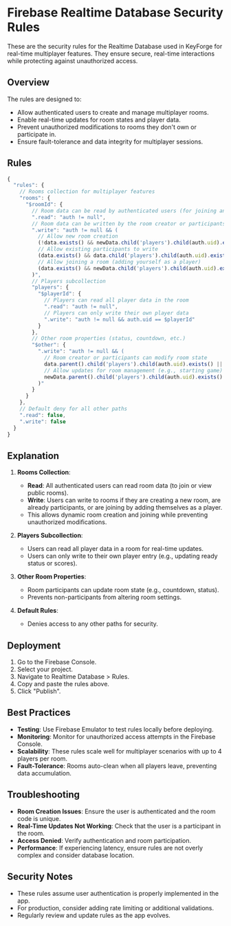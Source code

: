 # Firebase Realtime Database Security Rules

These are the security rules for the Realtime Database used in KeyForge for real-time multiplayer features. They ensure secure, real-time interactions while protecting against unauthorized access.

## Overview

The rules are designed to:
- Allow authenticated users to create and manage multiplayer rooms.
- Enable real-time updates for room states and player data.
- Prevent unauthorized modifications to rooms they don't own or participate in.
- Ensure fault-tolerance and data integrity for multiplayer sessions.

## Rules

```javascript
{
  "rules": {
    // Rooms collection for multiplayer features
    "rooms": {
      "$roomId": {
        // Room data can be read by authenticated users (for joining and viewing)
        ".read": "auth != null",
        // Room data can be written by the room creator or participants
        ".write": "auth != null && (
          // Allow new room creation
          (!data.exists() && newData.child('players').child(auth.uid).exists()) ||
          // Allow existing participants to write
          (data.exists() && data.child('players').child(auth.uid).exists()) ||
          // Allow joining a room (adding yourself as a player)
          (data.exists() && newData.child('players').child(auth.uid).exists())
        )",
        // Players subcollection
        "players": {
          "$playerId": {
            // Players can read all player data in the room
            ".read": "auth != null",
            // Players can only write their own player data
            ".write": "auth != null && auth.uid == $playerId"
          }
        },
        // Other room properties (status, countdown, etc.)
        "$other": {
          ".write": "auth != null && (
            // Room creator or participants can modify room state
            data.parent().child('players').child(auth.uid).exists() ||
            // Allow updates for room management (e.g., starting game)
            newData.parent().child('players').child(auth.uid).exists()
          )"
        }
      }
    },
    // Default deny for all other paths
    ".read": false,
    ".write": false
  }
}
```

## Explanation

1. **Rooms Collection**:
   - **Read**: All authenticated users can read room data (to join or view public rooms).
   - **Write**: Users can write to rooms if they are creating a new room, are already participants, or are joining by adding themselves as a player.
   - This allows dynamic room creation and joining while preventing unauthorized modifications.

2. **Players Subcollection**:
   - Users can read all player data in a room for real-time updates.
   - Users can only write to their own player entry (e.g., updating ready status or scores).

3. **Other Room Properties**:
   - Room participants can update room state (e.g., countdown, status).
   - Prevents non-participants from altering room settings.

4. **Default Rules**:
   - Denies access to any other paths for security.

## Deployment

1. Go to the Firebase Console.
2. Select your project.
3. Navigate to Realtime Database > Rules.
4. Copy and paste the rules above.
5. Click "Publish".

## Best Practices

- **Testing**: Use Firebase Emulator to test rules locally before deploying.
- **Monitoring**: Monitor for unauthorized access attempts in the Firebase Console.
- **Scalability**: These rules scale well for multiplayer scenarios with up to 4 players per room.
- **Fault-Tolerance**: Rooms auto-clean when all players leave, preventing data accumulation.

## Troubleshooting

- **Room Creation Issues**: Ensure the user is authenticated and the room code is unique.
- **Real-Time Updates Not Working**: Check that the user is a participant in the room.
- **Access Denied**: Verify authentication and room participation.
- **Performance**: If experiencing latency, ensure rules are not overly complex and consider database location.

## Security Notes

- These rules assume user authentication is properly implemented in the app.
- For production, consider adding rate limiting or additional validations.
- Regularly review and update rules as the app evolves.
